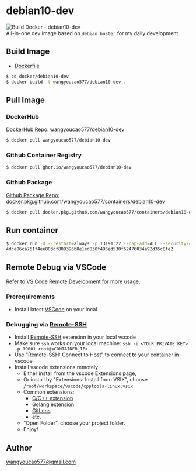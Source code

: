 # debian10-dev
![Build Docker - debian10-dev](https://github.com/wangyoucao577/containers/workflows/Build%20Docker%20-%20debian10-dev/badge.svg)    
All-in-one dev image based on `debian:buster` for my daily development.     

## Build Image
- [Dockerfile](./Dockerfile)

```bash
$ cd docker/debian10-dev
$ docker build -t wangyoucao577/debian10-dev .  
```

## Pull Image 
### DockerHub
[DockerHub Repo: wangyoucao577/debian10-dev](https://hub.docker.com/r/wangyoucao577/debian10-dev)    
```bash
$ docker pull wangyoucao577/debian10-dev
```

### Github Container Registry

```bash
$ docker pull ghcr.io/wangyoucao577/debian10-dev
```

### Github Package
[Github Package Repo: docker.pkg.github.com/wangyoucao577/containers/debian10-dev](https://github.com/wangyoucao577/containers/packages/493706)

```bash
$ docker pull docker.pkg.github.com/wangyoucao577/containers/debian10-dev
```


## Run container

```bash
$ docker run -d --restart=always -p 13191:22 --cap-add=ALL --security-opt seccomp=unconfined wangyoucao577/debian10-dev
4dce06ca751f4ee803df809396b8e1ed830f496ed530f52476034a92d35c8fe2
```

## Remote Debug via VSCode
Refer to [VS Code Remote Development](https://code.visualstudio.com/docs/remote/remote-overview) for more usage.    

### Prerequirements

- Install latest [VSCode](https://code.visualstudio.com/) on your local 

### Debugging via [Remote-SSH](https://marketplace.visualstudio.com/items?itemName=ms-vscode-remote.remote-ssh)

- Install [Remote-SSH](https://marketplace.visualstudio.com/items?itemName=ms-vscode-remote.remote-ssh) extension in your local vscode 
- Make sure `ssh` works on your local machine: `ssh -i <YOUR_PRIVATE_KEY> -p 19001 root@<CONTAINER_IP>`
- Use "Remote-SSH: Connect to Host" to connect to your container in vscode
- Install vscode extensions remotely
  - Either install from the vscode Extensions page, 
  - Or install by "Extensions: Install from VSIX", choose `/root/workspace/vscode/cpptools-linux.vsix`
  - Common extensions:    
    - [C/C++ extension](https://marketplace.visualstudio.com/items?itemName=ms-vscode.cpptools)   
    - [Golang extension](https://marketplace.visualstudio.com/items?itemName=golang.go)
    - [GitLens](https://marketplace.visualstudio.com/items?itemName=eamodio.gitlens)
    - etc.    
  - "Open Folder", choose your project folder.    
  - Enjoy!    

## Author
wangyoucao577@gmail.com
